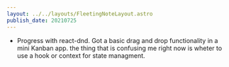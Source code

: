 ```yaml
---
layout: ../../layouts/FleetingNoteLayout.astro
publish_date: 20210725
---
```


- Progress with react-dnd. Got a basic drag and drop functionality in a mini Kanban app. the thing that is confusing me right now is wheter to use a hook or context for state managment.
